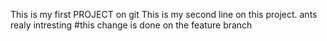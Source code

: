 This is my first PROJECT on git
This is my second line on this project. ants realy intresting
#this change is done on the feature branch
